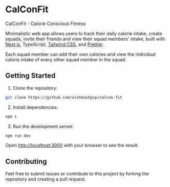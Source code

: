 # CalConFit

CalConFit - Calorie Conscious Fitness

Minimalistic web app allows users to track their daily calorie intake, create squads, invite their friends and view their squad members' intake, built with [Next.js](https://nextjs.org), TypeScript, [Tailwind CSS](https://tailwindcss.com/), and [Prettier](https://prettier.io/).

Each squad member can add their own calories and view the individual calorie intake of every other squad member in the squad.

## Getting Started

1. Clone the repository:

```bash
git clone https://github.com/vishkashpvp/calcon-fit
```

2. Install dependencies:

```bash
npm i
```

3. Run the development server:

```bash
npm run dev
```

Open [http://localhost:3000](http://localhost:3000) with your browser to see the result.

## Contributing

Feel free to submit issues or contribute to this project by forking the repository and creating a pull request.
